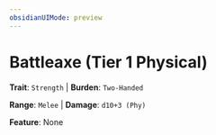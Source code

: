 ```yaml
---
obsidianUIMode: preview
---
```

# Battleaxe (Tier 1 Physical)

**Trait**: `Strength` | **Burden**: `Two-Handed`

**Range**: `Melee` | **Damage**: `d10+3 (Phy)`

**Feature**: None